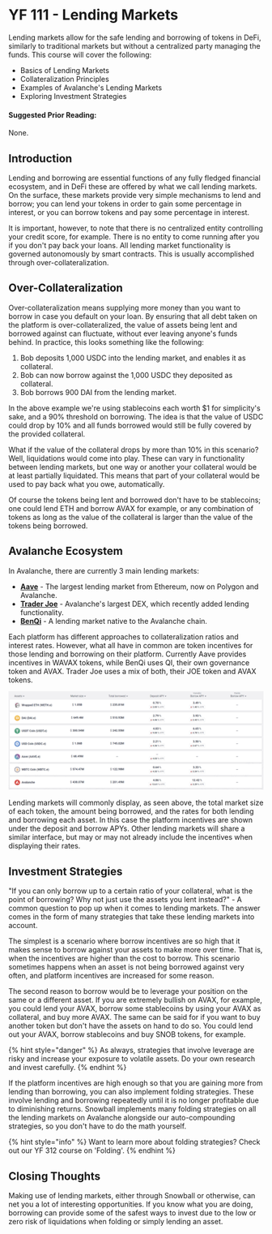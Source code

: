 # YF 111 - Lending Markets

Lending markets allow for the safe lending and borrowing of tokens in DeFi, similarly to traditional markets but without a centralized party managing the funds. This course will cover the following:

* Basics of Lending Markets
* Collateralization Principles
* Examples of Avalanche's Lending Markets
* Exploring Investment Strategies

#### Suggested Prior Reading:

None.

## Introduction

Lending and borrowing are essential functions of any fully fledged financial ecosystem, and in DeFi these are offered by what we call lending markets. On the surface, these markets provide very simple mechanisms to lend and borrow; you can lend your tokens in order to gain some percentage in interest, or you can borrow tokens and pay some percentage in interest.

It is important, however, to note that there is no centralized entity controlling your credit score, for example. There is no entity to come running after you if you don't pay back your loans. All lending market functionality is governed autonomously by smart contracts. This is usually accomplished through over-collateralization.

## Over-Collateralization

Over-collateralization means supplying more money than you want to borrow in case you default on your loan. By ensuring that all debt taken on the platform is over-collateralized, the value of assets being lent and borrowed against can fluctuate, without ever leaving anyone's funds behind. In practice, this looks something like the following:

1. Bob deposits 1,000 USDC into the lending market, and enables it as collateral.
2. Bob can now borrow against the 1,000 USDC they deposited as collateral.
3. Bob borrows 900 DAI from the lending market.

In the above example we're using stablecoins each worth $1 for simplicity's sake, and a 90% threshold on borrowing. The idea is that the value of USDC could drop by 10% and all funds borrowed would still be fully covered by the provided collateral.

What if the value of the collateral drops by more than 10% in this scenario? Well, liquidations would come into play. These can vary in functionality between lending markets, but one way or another your collateral would be at least partially liquidated. This means that part of your collateral would be used to pay back what you owe, automatically.

Of course the tokens being lent and borrowed don't have to be stablecoins; one could lend ETH and borrow AVAX for example, or any combination of tokens as long as the value of the collateral is larger than the value of the tokens being borrowed.

## Avalanche Ecosystem

In Avalanche, there are currently 3 main lending markets:

* [**Aave**](https://aave.com) - The largest lending market from Ethereum, now on Polygon and Avalanche.
* [**Trader Joe**](https://www.traderjoexyz.com/#/lending) - Avalanche's largest DEX, which recently added lending functionality.
* [**BenQi**](https://benqi.fi) - A lending market native to the Avalanche chain.

Each platform has different approaches to collateralization ratios and interest rates. However, what all have in common are token incentives for those lending and borrowing on their platform. Currently Aave provides incentives in WAVAX tokens, while BenQi uses QI, their own governance token and AVAX. Trader Joe uses a mix of both, their JOE token and AVAX tokens.

![Aave's Interface](<../../.gitbook/assets/image (11) (1) (1) (1).png>)

Lending markets will commonly display, as seen above, the total market size of each token, the amount being borrowed, and the rates for both lending and borrowing each asset. In this case the platform incentives are shown under the deposit and borrow APYs. Other lending markets will share a similar interface, but may or may not already include the incentives when displaying their rates.

## Investment Strategies

"If you can only borrow up to a certain ratio of your collateral, what is the point of borrowing? Why not just use the assets you lent instead?" - A common question to pop up when it comes to lending markets. The answer comes in the form of many strategies that take these lending markets into account.

The simplest is a scenario where borrow incentives are so high that it makes sense to borrow against your assets to make more over time. That is, when the incentives are higher than the cost to borrow. This scenario sometimes happens when an asset is not being borrowed against very often, and platform incentives are increased for some reason.

The second reason to borrow would be to leverage your position on the same or a different asset. If you are extremely bullish on AVAX, for example, you could lend your AVAX, borrow some stablecoins by using your AVAX as collateral, and buy more AVAX. The same can be said for if you want to buy another token but don't have the assets on hand to do so. You could lend out your AVAX, borrow stablecoins and buy SNOB tokens, for example.

{% hint style="danger" %}
As always, strategies that involve leverage are risky and increase your exposure to volatile assets. Do your own research and invest carefully.
{% endhint %}

If the platform incentives are high enough so that you are gaining more from lending than borrowing, you can also implement folding strategies. These involve lending and borrowing repeatedly until it is no longer profitable due to diminishing returns. Snowball implements many folding strategies on all the lending markets on Avalanche alongside our auto-compounding strategies, so you don't have to do the math yourself.

{% hint style="info" %}
Want to learn more about folding strategies? Check out our YF 312 course on 'Folding'.
{% endhint %}

## Closing Thoughts

Making use of lending markets, either through Snowball or otherwise, can net you a lot of interesting opportunities. If you know what you are doing, borrowing can provide some of the safest ways to invest due to the low or zero risk of liquidations when folding or simply lending an asset.

